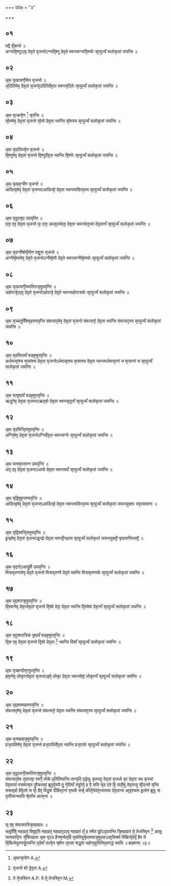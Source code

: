 +++
title = "३"

+++
## ०१
यद्वै दी᳘क्षन्ते ॥  
अग्नावि᳘ष्णूऽएव᳘ देव᳘ते य᳘जन्तेऽग्नावि᳘ष्णू देव᳘ते भवन्त्यग्नावि᳘ष्ण्वोः सा᳘युज्यँ सलोक᳘तां जयन्ति ॥  
## ०२
अ᳘थ य᳘त्प्रायणी᳘येन य᳘जन्ते ॥  
अ᳘दितिमेव᳘ देव᳘तां य᳘जन्ते᳘ऽदितिर्देव᳘ता भवन्त्य᳘दितेः सा᳘युज्यँ सलोक᳘तां जयन्ति ॥
## ०३
अ᳘थ य᳘त्क्रये᳘ण [^1] च᳘रन्ति ॥  
सो᳘ममेव᳘ देव᳘तां य᳘जन्ते सो᳘मो देव᳘ता भवन्ति सो᳘मस्य सा᳘युज्यँ सलोक᳘तां जयन्ति ॥

[^1]: अ᳘थत्क्र᳘येण A.

## ०४
अ᳘थ य᳘दातिथ्ये᳘न य᳘जन्ते ॥  
वि᳘ष्णुमेव᳘ देव᳘तां य᳘जन्ते वि᳘ष्णुर्देव᳘ता भवन्ति वि᳘ष्णोः सा᳘युज्यँ सलोक᳘तां जयन्ति ॥
## ०५
अ᳘थ य᳘त्प्रव᳘र्ग्येण य᳘जन्ते ॥  
आदित्य᳘मेव᳘ देव᳘तां य᳘जन्तऽआदित्यो᳘ देव᳘ता भवन्त्यादित्य᳘स्य सा᳘युज्यँ सलोक᳘तां जयन्ति ॥ 
## ०६
अ᳘थ य᳘दुपस᳘द उपय᳘न्ति ॥  
एता᳘ एव᳘ देव᳘ता य᳘जन्ते या᳘ एता᳘ उपस᳘त्स्वेता᳘ देव᳘ता भवन्त्येता᳘सां देव᳘तानाँ सा᳘युज्यँ सलोक᳘तां जयन्ति ॥
## ०७
अ᳘थ य᳘दग्नीषोमी᳘येण पशु᳘ना य᳘जन्ते ॥  
अग्नीषो᳘मावेव᳘ देव᳘ते य᳘जन्तेऽग्नीषो᳘मौ देव᳘ते भवन्त्यग्नीषो᳘मयोः सा᳘युज्यँ सलोक᳘तां जयन्ति ॥
## ०८
अ᳘थ य᳘त्प्रायणी᳘यमतिरात्र᳘मुपय᳘न्ति ॥  
अहोरात्रे᳘ऽएव᳘ देव᳘ते य᳘जन्तेऽहोरात्रे᳘ देव᳘ते भवन्त्यहोरात्रयोः सा᳘युज्यँ सलोक᳘तां जयन्ति ॥
## ०९
अ᳘थ य᳘च्चतुर्विँशम᳘हरुपय᳘न्ति संवत्सर᳘मेव᳘ देव᳘तां य᳘जन्ते संवत्सरो᳘ देव᳘ता भवन्ति संवत्सर᳘स्य सा᳘युज्यँ सलोक᳘तां जयन्ति ॥
## १०
अ᳘थ य᳘दभिप्लवँ षडह᳘मुपय᳘न्ति ॥  
अर्धमासां᳘श्च मा᳘सांश्च देव᳘ता य᳘जन्तेऽर्धमासा᳘श्च मा᳘साश्च देव᳘ता भवन्त्यर्धमासा᳘नां च मा᳘सानां च सा᳘युज्यँ सलोक᳘तां जयन्ति ॥
## ११
अ᳘थ यत्पृ᳘ष्ठ्यँ षडह᳘मुपय᳘न्ति ॥  
ऋतू᳘नेव᳘ देव᳘ता य᳘जन्तऽऋत᳘वो देव᳘ता भवन्त्यृतूनाँ सा᳘युज्यँ सलोक᳘तां जयन्ति ॥
## १२
अ᳘थ य᳘दभिजि᳘तमुपय᳘न्ति ॥  
अग्नि᳘मेव᳘ देव᳘तां य᳘जन्तेऽग्निर्देव᳘ता भवन्त्यग्नेः सा᳘युज्यँ सलोक᳘तां जयन्ति ॥
## १३
अ᳘थ यत्स्व᳘रसाम्न उपय᳘न्ति ॥  
अप᳘ एव᳘ देव᳘तां य᳘जन्तऽआपो देव᳘ता भवन्त्यपाँ सा᳘युज्यँ सलोक᳘तां जयन्ति ॥
## १४
अ᳘थ य᳘द्विषुव᳘न्तम्पय᳘न्ति ॥  
आदित्य᳘मेव᳘ देव᳘तां य᳘जन्तऽआदित्यो᳘ देव᳘ता भवन्त्यादित्य᳘स्य सा᳘युज्यँ सलोक᳘तां जयन्त्युक्ताः स्व᳘रसामानः ॥  
## १५
अ᳘थ य᳘द्विश्वजि᳘तमुपय᳟न्ति ॥  
इ᳘न्द्रमेव᳘ देव᳘तां य᳘जन्तऽइ᳘न्द्रो देव᳘ता भवन्ती᳘न्द्रस्य सा᳘युज्यँ सलोक᳘तां जयन्त्युक्तौ᳘ पृष्ठ्याभिप्लवौ᳟ ॥ 
## १६
अ᳘थ य᳘द्गोऽआयु᳘षी उपय᳘न्ति ॥  
मित्राव᳘रुणावेव᳘ देव᳘ते य᳘जन्ते मित्राव᳘रुणौ देव᳘ते भवन्ति मित्राव᳘रुणयोः सा᳘युज्यँ सलोक᳘तां जयन्ति ॥  
## १७
अ᳘थ य᳘द्दशरात्र᳘मुपय᳘न्ति ॥  
वि᳘श्वानेव᳘ देवा᳘न्देव᳘तां य᳘जन्ते वि᳘श्वे देवा᳘ देव᳘ता भवन्ति वि᳘श्वेषां देवा᳘नाँ सा᳘युज्यँ सलोक᳘तां जयन्ति ॥
## १८
अ᳘थ य᳘द्दा᳘शरात्रिकं पृ᳘ष्ठ्यँ षडह᳘मुपय᳘न्ति ॥  
दि᳘श एव᳘ देव᳘ता य᳘जन्ते दि᳘शो देव᳘ता [^2] भवन्ति दिशाँ सा᳘युज्यँ सलोक᳘तां जयन्ति ॥

[^2]: य᳘जन्ते शो दे᳘व᳘ता A.

## १९
अ᳘थ य᳘च्छन्दोमा᳘नुपय᳘न्ति ॥  
इमा᳘नेव᳘ लोका᳘न्देव᳘ता य᳘जन्तऽइमे᳘ लोका᳘ देव᳘ता भवन्त्येषां᳘ लोका᳘नाँ सा᳘युज्यँ सलोक᳘तां जयन्ति ॥  
## २०
अ᳘थ य᳘द्दशममहरुपय᳘न्ति ॥  
संवत्सर᳘मेव᳘ देव᳘तां य᳘जन्ते संवत्सरो᳘ देव᳘ता भवन्ति संवत्सर᳘स्य सा᳘युज्यँ सलोक᳘तां जयन्ति ॥
## २१
अ᳘थ य᳘न्महाव्रत᳘मुपय᳘न्ति ॥  
प्रजा᳘पतिमेव᳘ देव᳘तां य᳘जन्ते प्रजा᳘पतिर्देव᳘ता भवन्ति प्रजा᳘पतेः सा᳘युज्यँ सलोक᳘तां जयन्ति ॥
## २२
अ᳘थ य᳘दुदयनी᳘यमतिरात्र᳘मुपय᳘न्ति ॥  
संवत्सर᳘मेव त᳘दाप्त्वा᳘ स्वर्गे᳘ लोके प्र᳘तितिष्ठन्ति तान्य᳘दि पृछे᳘युः का᳘मद्य᳘ देव᳘तां य᳘जध्वे का᳘ देव᳘ता स्थ क᳘स्यां देव᳘तायां वसथेत्य᳘त एॗवैकतमां᳘ ब्रूयुर्य᳘स्यै तु᳘ ने᳘दिष्ठँ स्यु᳘रेते᳘ ह वै᳘ सति स᳘द एते हि᳘ सती᳘षु देव᳘तासु सी᳘दन्तो य᳘न्ति सत्त्रस᳘दो हैवे᳘तरे स यो᳘ हैवं᳘ विदु᳘षां दीक्षिता᳘नां पा᳘पकँ सत्त्रे᳘ कीर्त᳘येदेते᳘भ्यस्त्वा देव᳘ताभ्य आ᳘वृश्चाम इ᳘त्येनं ब्रूयुः स पा᳘पीयान्भवति श्रे᳘याँस आत्म᳘ना ॥  
## २३
स᳘ एष᳘ संवत्सरस्त्रि᳘महाव्रतः ॥  
चतुर्विँशे᳘ महाव्रतं᳘ विषुव᳘ति महाव्रतं᳘ महाव्रत᳘ऽएव᳘ महाव्रतं तँ᳘ ह स्मैतं पू᳘र्वऽउ᳘पयन्ति त्रि᳘महाव्रतं ते᳘ तेजस्वि᳘न [^3] आसुः सत्यवादि᳘नः सँ᳘शितव्रता अ᳘थ य᳘ऽउ हैनम᳘प्येत᳘र्हि त᳘थोपेयुर्य᳘थामपात्र᳘मुदकऽआ᳘सिक्ते विम्रित्ये᳘देवँ᳘ हैव ते वि᳘म्रित्येयुरुपर्यु᳘पयन्ति त᳘देषाँ सत्ये᳘न श्र᳘मेण त᳘पसा श्रद्ध᳘या यज्ञेना᳘हुतिभिर᳘वरुद्धं भवति ॥ ब्राह्मणम् ॥३॥

[^3]: ते ते᳘जस्विन A.P. ते ते᳘ तेजस्वि᳘न M.